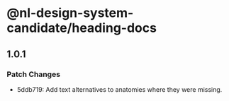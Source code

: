 # @nl-design-system-candidate/heading-docs

## 1.0.1

### Patch Changes

- 5ddb719: Add text alternatives to anatomies where they were missing.
